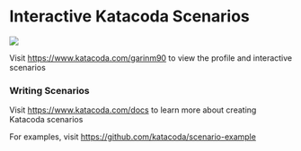 # Interactive Katacoda Scenarios

[![](http://shields.katacoda.com/katacoda/garinm90/count.svg)](https://www.katacoda.com/garinm90 "Get your profile on Katacoda.com")

Visit https://www.katacoda.com/garinm90 to view the profile and interactive scenarios

### Writing Scenarios
Visit https://www.katacoda.com/docs to learn more about creating Katacoda scenarios

For examples, visit https://github.com/katacoda/scenario-example
